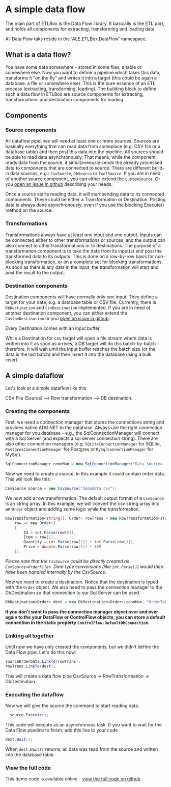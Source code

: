 ﻿# A simple data flow

The main part of ETLBox is the Data Flow library. It basically is the ETL part, and holds all components
for extracting, transforming and loading data. 

All Data Flow taks reside in the 'ALE.ETLBox.DataFlow' namespace.

## What is a data flow?

You have some data somewhere - stored in some files, a table or somewhere else. 
Now you want to define a pipeline which takes this data, transforms it "on the fly" and writes it into a target 
(this could be again a database, a file or somewhere else). 
This is the pure essence of an ETL process (extracting, transforming, loading).
The building block to define such a data flow in ETLBox are source components for extracting, transformations
and destination components for loading.

## Components 

### Source components

All dataflow pipelines will need at least one or more sources. Sources are basically everything that can read data from someplace 
(e.g. CSV file or a database table) and then post this data into the pipeline. All sources should be able to read data asynchronously. 
That means, while the component reads data from the source, it simultaneously sends the already processed data to components that are connected to source.
There are different build-in data sources, e.g.: `CsvSource`, `DbSource` or `ExelSource`. If you are in need of another source component, you can either extend the 
`CustomSource`. Or you [open an issue in github](https://github.com/roadrunnerlenny/etlbox/issues) describing your needs. 

Once a source starts reading data, it will start sending data to its connected components. These could be either a Transformation or Destination.
Posting data is always done asynchronously, even if you use the blocking Execute() method on the source.  

### Transformations

Transformations always have at least one input and one output. Inputs can be connected either to other transformations or 
sources, and the output can also connect to other transformations or to destinations. 
The purpose of a transformation component is to take the data from its input(s) and post the transformed data to its outputs. 
This is done on a row-by-row basis for non-blocking transformation, or on a complete set for blocking transformations.
As soon as there is any data in the input, the transformation will start and post the result to the output. 

### Destination components 

Destination components will have normally only one input. They define a target for your data, e.g. a database table or CSV file. Currently, there is `DbDestination` 
and `CsvDestination` implemented. If you are in need of another destination component, you can either extend the `CustomDestination` or you [open an 
issue in github](https://github.com/roadrunnerlenny/etlbox/issues).

Every Destination comes with an input buffer. 

While a Destination for csv target will open a file stream where data is written into it as soon as arrives, 
a DB target will do this batch-by-batch - therefore, 
it will wait until the input buffer reaches the batch size (or the data is the last batch) and then insert 
it into the database using a bulk insert. 


## A simple dataflow

Let's look at a simple dataflow like this:

CSV File (Source) --> Row transformation --> DB destination.

### Creating the components 

First, we need a connection manager that stores the connections string and provides native ADO.NET to the database.
Always use the right connection manager for you database - e.g., the SqlConnectionManager will connect with 
a Sql Server (and expects a sql server connection string). There are also other connection managers
(e.g. `SQLiteConnectionManager` for SQLite, `PostgresConnectionManager` for Postgres or `MySqlConnectionManager`
for MySql).

```C#
SqlConnectionManager connMan = new SqlConnectionManager("Data Source=.;Initial Catalog=demo;Integrated Security=false;User=sa;password=reallyStrongPwd123");
```

Now we need to create a source, in this example it could contain order data. This will look like this:

```C#
CsvSource source = new CsvSource("demodata.csv");
```

We now add a row transformation. The default output format of a `CsvSource` is an string array. In this example, 
we will convert the csv string array into an `Order` object and adding some logic while the transformation.

```C#
RowTransformation<string[], Order> rowTrans = new RowTransformation<string[], Order>(
    row => new Order()
    {
        Id = int.Parse(row[0]),
        Item = row[1],
        Quantity = int.Parse(row[2]) + int.Parse(row[3]),
        Price = double.Parse(row[4]) * 100
    });
```

*Please note that the `CsvSource` could be directly created as `CsvSource<OrderFile>`. Data type conversions 
(like `int.Parse()`) would then have been handled internally by the CsvSource.*

Now we need to create a destination. Notice that the destination is typed with the `Order` object. We also
need to pass the connection manager to the DbDestination so that connection to our Sql Server can be used. 

```C#
DbDestination<Order> dest = new DbDestination<Order>(connMan, "OrderTable");
```

**If you don't want to pass the connection manager object over and over again to the your DataFlow or ControlFlow objects,
you can store a default connection in the static property `ControlFlow.DefaultDbConnection`.**

### Linking all together

Until now we have only created the components, but we didn't define the Data Flow pipe. Let's do this now:

```C#
sourceOrderData.LinkTo(rowTrans);
rowTrans.LinkTo(dest);
```

This will create a data  flow pipe CsvSource -> RowTransformation -> DbDestination

### Executing the dataflow

Now we will give the source the command to start reading data. 

```C#
  source.Execute();
``` 

This code will execute as an asynchronous task. If you want to wait for the Data Flow pipeline to finish, add this line to your code

```C#
dest.Wait();
```

When `dest.Wait()` returns, all data was read from the source and written into the database table. 

### View the full code

This demo code is available online - [view the full code on github](https://github.com/roadrunnerlenny/etlboxdemo/tree/master/SimpeFlow).
